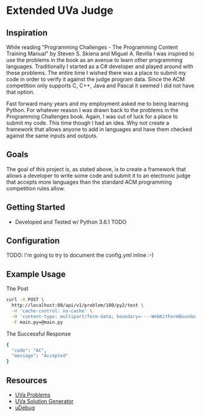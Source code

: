 # Extended UVa Judge

## Inspiration
While reading "Programming Challenges - The Programming Content Training Manual" 
by Steven S. Skiena and Miguel A. Revilla I was inspired to use the problems in 
the book as an avenue to learn other programming languages. Traditionally I started
as a C# developer and played around with these problems. The entire time I wished
there was a place to submit my code in order to verify it against the judge program
data. Since the ACM competition only supports C, C++, Java and Pascal it seemed I 
did not have that option.

Fast forward many years and my employment asked me to being learning Python. For 
whatever reason I was drawn back to the problems in the Programming Challenges book.
Again, I was out of luck for a place to submit my code. This time though I had an 
idea. Why not create a framework that allows anyone to add in languages and have them
checked against the same inputs and outputs. 

## Goals
The goal of this project is, as stated above, is to create a framework that allows
a developer to write some code and submit it to an electronic judge that accepts more
languages than the standard ACM programming competition rules allow.

## Getting Started
* Developed and Tested w/ Python 3.6.1
TODO

## Configuration
TODO: I'm going to try to document the config.yml inline :-)

## Example Usage
The Post
```bash
curl -X POST \
  http://localhost:80/api/v1/problem/100/py2/test \
  -H 'cache-control: no-cache' \
  -H 'content-type: multipart/form-data; boundary=----WebKitFormBoundary7MA4YWxkTrZu0gW' \
  -F main.py=@main.py
```
The Successful Response
```bash
{
  "code": "AC",
  "message": "Accepted"
}
```

## Resources
* [UVa Problems](https://uva.onlinejudge.org/index.php?option=com_onlinejudge&Itemid=8&category=1)
* [UVa Solution Generator](http://uvatoolkit.com/problemssolve.php)
* [uDebug](https://www.udebug.com/UVa/100)
